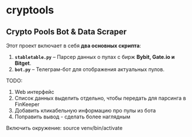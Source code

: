 # cryptools

## Crypto Pools Bot & Data Scraper

Этот проект включает в себя **два основных скрипта**:

1. **`stabletable.py`** – Парсер данных о пулах с бирж **Bybit, Gate.io и Bitget**.
2. **`bot.py`** – Телеграм-бот для отображения актуальных пулов.

TODO:
1. Web интерфейс
2. Список данных выделить отдельно, чтобы передать для парсинга в FinKeeper
3. Добавить кликабельную информацию про пулы из бота
4. Поправить вывод - сделать более наглядным


Включить окружение:
source venv/bin/activate
